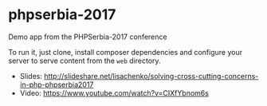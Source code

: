 # phpserbia-2017
Demo app from the PHPSerbia-2017 conference

To run it, just clone, install composer dependencies and configure your server to serve content from the `web` directory.

 - Slides: http://slideshare.net/lisachenko/solving-cross-cutting-concerns-in-php-phpserbia2017
 - Video: https://www.youtube.com/watch?v=CIXfYbnom6s
